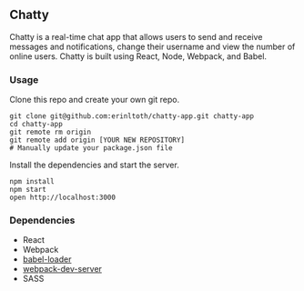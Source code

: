 ## Chatty 
Chatty is a real-time chat app that allows users to send and receive messages and notifications, change their username and view the number of online users. Chatty is built using React, Node, Webpack, and Babel. 

### Usage

Clone this repo and create your own git repo.

```
git clone git@github.com:erinltoth/chatty-app.git chatty-app
cd chatty-app
git remote rm origin
git remote add origin [YOUR NEW REPOSITORY]
# Manually update your package.json file
```

Install the dependencies and start the server.

```
npm install
npm start
open http://localhost:3000
```

### Dependencies

* React
* Webpack
* [babel-loader](https://github.com/babel/babel-loader)
* [webpack-dev-server](https://github.com/webpack/webpack-dev-server)
* SASS
